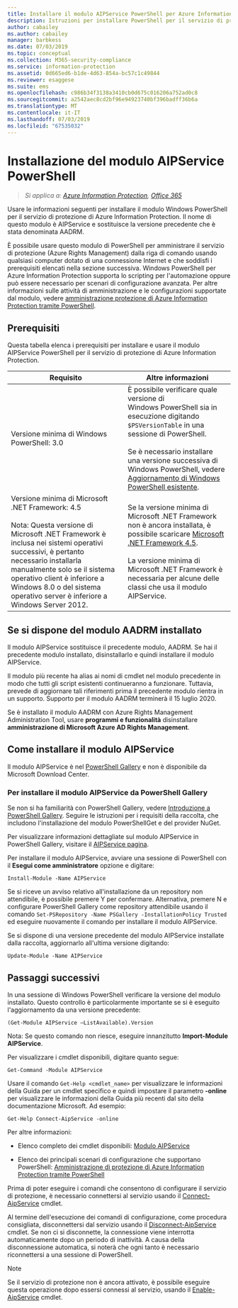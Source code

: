 ```yaml
---
title: Installare il modulo AIPService PowerShell per Azure Information Protection
description: Istruzioni per installare PowerShell per il servizio di protezione di Azure Information Protection. Il nome di questo modulo è AIPService.
author: cabailey
ms.author: cabailey
manager: barbkess
ms.date: 07/03/2019
ms.topic: conceptual
ms.collection: M365-security-compliance
ms.service: information-protection
ms.assetid: 0d665ed6-b1de-4d63-854a-bc57c1c49844
ms.reviewer: esaggese
ms.suite: ems
ms.openlocfilehash: c986b34f3138a3410cb0d675c016206a752ad0c8
ms.sourcegitcommit: a2542aec8cd2bf96e94923740bf396badff36b6a
ms.translationtype: MT
ms.contentlocale: it-IT
ms.lasthandoff: 07/03/2019
ms.locfileid: "67535032"
---
```

# <a name="installing-the-aipservice-powershell-module"></a>Installazione del modulo AIPService PowerShell

>*Si applica a: [Azure Information Protection](https://azure.microsoft.com/pricing/details/information-protection), [Office 365](https://download.microsoft.com/download/E/C/F/ECF42E71-4EC0-48FF-AA00-577AC14D5B5C/Azure_Information_Protection_licensing_datasheet_EN-US.pdf)*

Usare le informazioni seguenti per installare il modulo Windows PowerShell per il servizio di protezione di Azure Information Protection. Il nome di questo modulo è AIPService e sostituisce la versione precedente che è stata denominata AADRM.

È possibile usare questo modulo di PowerShell per amministrare il servizio di protezione (Azure Rights Management) dalla riga di comando usando qualsiasi computer dotato di una connessione Internet e che soddisfi i prerequisiti elencati nella sezione successiva. Windows PowerShell per Azure Information Protection supporta lo scripting per l'automazione oppure può essere necessario per scenari di configurazione avanzata. Per altre informazioni sulle attività di amministrazione e le configurazioni supportate dal modulo, vedere [amministrazione protezione di Azure Information Protection tramite PowerShell](administer-powershell.md).

## <a name="prerequisites"></a>Prerequisiti
Questa tabella elenca i prerequisiti per installare e usare il modulo AIPService PowerShell per il servizio di protezione di Azure Information Protection.

|Requisito|Altre informazioni|
|---------------|--------------------|
|Versione minima di Windows PowerShell: 3.0|È possibile verificare quale versione di Windows PowerShell sia in esecuzione digitando `$PSVersionTable` in una sessione di PowerShell. <br /><br /> Se è necessario installare una versione successiva di Windows PowerShell, vedere [Aggiornamento di Windows PowerShell esistente](/powershell/scripting/setup/installing-windows-powershell#upgrading-existing-windows-powershell).|
|Versione minima di Microsoft .NET Framework: 4.5<br /><br />Nota: Questa versione di Microsoft .NET Framework è inclusa nei sistemi operativi successivi, è pertanto necessario installarla manualmente solo se il sistema operativo client è inferiore a Windows 8.0 o del sistema operativo server è inferiore a Windows Server 2012.|Se la versione minima di Microsoft .NET Framework non è ancora installata, è possibile scaricare [Microsoft .NET Framework 4.5](https://www.microsoft.com/download/details.aspx?id=30653).<br /><br />La versione minima di Microsoft .NET Framework è necessaria per alcune delle classi che usa il modulo AIPService.|

## <a name="if-you-have-the-aadrm-module-installed"></a>Se si dispone del modulo AADRM installato

Il modulo AIPService sostituisce il precedente modulo, AADRM. Se hai il precedente modulo installato, disinstallarlo e quindi installare il modulo AIPService.

Il modulo più recente ha alias ai nomi di cmdlet nel modulo precedente in modo che tutti gli script esistenti continueranno a funzionare. Tuttavia, prevede di aggiornare tali riferimenti prima il precedente modulo rientra in un supporto. Supporto per il modulo AADRM terminerà il 15 luglio 2020.

Se è installato il modulo AADRM con Azure Rights Management Administration Tool, usare **programmi e funzionalità** disinstallare **amministrazione di Microsoft Azure AD Rights Management**.


## <a name="how-to-install-the-aipservice-module"></a>Come installare il modulo AIPService

Il modulo AIPService è nel [PowerShell Gallery](/powershell/gallery/readme) e non è disponibile da Microsoft Download Center. 

### <a name="to-install-the-aipservice-module-from-the-powershell-gallery"></a>Per installare il modulo AIPService da PowerShell Gallery

Se non si ha familiarità con PowerShell Gallery, vedere [Introduzione a PowerShell Gallery](/powershell/gallery/psgallery/psgallery_gettingstarted). Seguire le istruzioni per i requisiti della raccolta, che includono l'installazione del modulo PowerShellGet e del provider NuGet.

Per visualizzare informazioni dettagliate sul modulo AIPService in PowerShell Gallery, visitare il [AIPService pagina](https://www.powershellgallery.com/packages/AIPService).

Per installare il modulo AIPService, avviare una sessione di PowerShell con il **Esegui come amministratore** opzione e digitare:

    Install-Module -Name AIPService

Se si riceve un avviso relativo all'installazione da un repository non attendibile, è possibile premere Y per confermare. Alternativa, premere N e configurare PowerShell Gallery come repository attendibile usando il comando `Set-PSRepository -Name PSGallery -InstallationPolicy Trusted` ed eseguire nuovamente il comando per installare il modulo AIPService.  

Se si dispone di una versione precedente del modulo AIPService installate dalla raccolta, aggiornarlo all'ultima versione digitando:

    Update-Module -Name AIPService


## <a name="next-steps"></a>Passaggi successivi
In una sessione di Windows PowerShell verificare la versione del modulo installato. Questo controllo è particolarmente importante se si è eseguito l'aggiornamento da una versione precedente:

```
(Get-Module AIPService –ListAvailable).Version
```

Nota: Se questo comando non riesce, eseguire innanzitutto **Import-Module AIPService**.

Per visualizzare i cmdlet disponibili, digitare quanto segue:

```
Get-Command -Module AIPService
```

Usare il comando `Get-Help <cmdlet_name>` per visualizzare le informazioni della Guida per un cmdlet specifico e quindi impostare il parametro **-online** per visualizzare le informazioni della Guida più recenti dal sito della documentazione Microsoft. Ad esempio:

```
Get-Help Connect-AipService -online
```

Per altre informazioni:

-   Elenco completo dei cmdlet disponibili: [Modulo AIPService](/powershell/module/aipservice/?view=azureipps#aipservice)

-   Elenco dei principali scenari di configurazione che supportano PowerShell: [Amministrazione di protezione di Azure Information Protection tramite PowerShell](administer-powershell.md)

Prima di poter eseguire i comandi che consentono di configurare il servizio di protezione, è necessario connettersi al servizio usando il [Connect-AipService](/powershell/module/aipservice/connect-aipservice) cmdlet.

Al termine dell'esecuzione dei comandi di configurazione, come procedura consigliata, disconnettersi dal servizio usando il [Disconnect-AipService](/powershell/module/aipservice/disconnect-aipservice) cmdlet. Se non ci si disconnette, la connessione viene interrotta automaticamente dopo un periodo di inattività. A causa della disconnessione automatica, si noterà che ogni tanto è necessario riconnettersi a una sessione di PowerShell. 

> [!NOTE]
> Se il servizio di protezione non è ancora attivato, è possibile eseguire questa operazione dopo essersi connessi al servizio, usando il [Enable-AipService](/powershell/module/aipservice/enable-aipservice) cmdlet.

